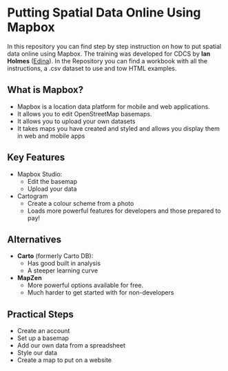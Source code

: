 # Putting Spatial Data Online Using Mapbox
In this repository you can find step by step instruction on how to put spatial data online using Mapbox.
The training was developed for CDCS by **Ian Holmes** ([Edina](https://edina.ac.uk/)).
In the Repository you can find a workbook with all the instructions, a .csv dataset to use and tow HTML examples.

## What is Mapbox?
- Mapbox is a location data platform for mobile and web applications.
- It allows you to edit OpenStreetMap basemaps.
- It allows you to upload your own datasets
- It takes maps you have created and styled and allows you display them in web and mobile apps

## Key Features
- Mapbox Studio:
  - Edit the basemap
  - Upload your data
- Cartogram
  - Create a colour scheme from a photo
  - Loads more powerful features for developers and those prepared to pay!
  
## Alternatives
- **Carto** (formerly Carto DB):
  - Has good built in analysis
  - A steeper learning curve
- **MapZen**
  - More powerful options available for free.
  - Much harder to get started with for non-developers

## Practical Steps

- Create an account
- Set up a basemap
- Add our own data from a spreadsheet
- Style our data
- Create a map to put on a website
